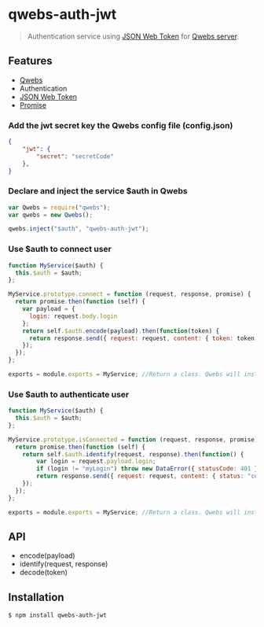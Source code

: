 # qwebs-auth-jwt
> Authentication service using [JSON Web Token](https://www.npmjs.com/package/jwt-simple) for [Qwebs server](https://www.npmjs.com/package/qwebs).
  
## Features

  * [Qwebs](https://www.npmjs.com/package/qwebs)
  * Authentication
  * [JSON Web Token](https://www.npmjs.com/package/jwt-simple)
  * [Promise](https://www.npmjs.com/package/q)
  
### Add the jwt secret key the Qwebs config file (config.json)

```json
{
	"jwt": {
        "secret": "secretCode"
    },
}
```

### Declare and inject the service $auth in Qwebs

```js
var Qwebs = require("qwebs");
var qwebs = new Qwebs();

qwebs.inject("$auth", "qwebs-auth-jwt");
```

### Use $auth to connect user

```js
function MyService($auth) {
  this.$auth = $auth;
};

MyService.prototype.connect = function (request, response, promise) {
  return promise.then(function (self) {
    var payload = { 
      login: request.body.login 
    };
    return self.$auth.encode(payload).then(function(token) {
      return response.send({ request: request, content: { token: token } });
    });
  });
};

exports = module.exports = MyService; //Return a class. Qwebs will instanciate it;
```

### Use $auth to authenticate user

```js
function MyService($auth) {
  this.$auth = $auth;
};

MyService.prototype.isConnected = function (request, response, promise) {
  return promise.then(function (self) { 
    return self.$auth.identify(request, response).then(function() {
        var login = request.payload.login;
        if (login != "myLogin") throw new DataError({ statusCode: 401 });
        return response.send({ request: request, content: { status: "connected" } });
    });
  });
};

exports = module.exports = MyService; //Return a class. Qwebs will instanciate it;
```

## API

  * encode(payload)
  * identify(request, response)
  * decode(token)

## Installation

```bash
$ npm install qwebs-auth-jwt
```